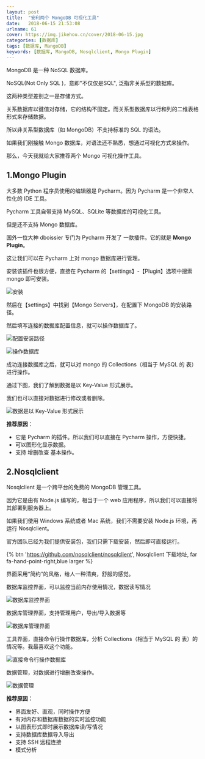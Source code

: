 ```yaml
---
layout: post
title:  "安利两个 MongoDB 可视化工具"
date:   2018-06-15 21:53:08
urlname: 61
cover: https://img.jikehou.cn/cover/2018-06-15.jpg
categories: [数据库]
tags: [数据库, MangoDB]
keywords: [数据库, MangoDB, Nosqlclient, Mongo Plugin]
---
```

MongoDB 是一种 NoSQL 数据库。

NoSQL(Not Only SQL )，意即"不仅仅是SQL", 泛指非关系型的数据库。

这两种类型差别之一是存储方式。

关系数据库以键值对存储，它的结构不固定。而关系型数据库以行和列的二维表格形式来存储数据。

所以非关系型数据库（如 MongoDB）不支持标准的 SQL 的语法。

如果我们刚接触 Mongo 数据库，对语法还不熟悉，想通过可视化方式来操作。

那么，今天我就给大家推荐两个 Mongo 可视化操作工具。
<!-- more -->
## 1.Mongo Plugin

大多数 Python 程序员使用的编辑器是 Pycharm。因为 Pycharm 是一个非常人性化的 IDE 工具。

Pycharm 工具自带支持 MySQL、SQLite 等数据库的可视化工具。

但是还不支持 Mongo 数据库。

国外一位大神 dboissier 专门为 Pycharm 开发了 一款插件。它的就是 **Mongo Plugin**。

这让我们可以在 Pycharm 上对 mongo 数据库进行管理。

安装该插件也很方便，直接在 Pycharm 的【settings】-【Plugin】选项中搜索 mongo 即可安装。

![安装](https://img.jikehou.cn/img/20180615_1.png)

然后在【settings】中找到【Mongo Servers】，在配置下 MongoDB 的安装路径。

然后填写连接的数据库配置信息，就可以操作数据库了。

![配置安装路径](https://img.jikehou.cn/img/20180615_2.png)

![操作数据库](https://img.jikehou.cn/img/20180615_3.png)

成功连接数据库之后，就可以对 mongo 的 Collections（相当于 MySQL 的 表）进行操作。

通过下图，我们了解到数据是以 Key-Value 形式展示。

我们也可以直接对数据进行修改或者删除。

![数据是以 Key-Value 形式展示](https://img.jikehou.cn/img/20180615_4.png)

**推荐原因**：
- 它是 Pycharm 的插件。所以我们可以直接在 Pycharm 操作，方便快捷。
- 可以图形化显示数据。
- 支持 增删改查 基本操作。


## 2.Nosqlclient

Nosqlclient 是一个跨平台的免费的 MongoDB 管理工具。

因为它是由有 Node.js 编写的，相当于一个 web 应用程序，所以我们可以直接将其部署到服务器上。

如果我们使用 Windows 系统或者 Mac 系统，我们不需要安装 Node.js 环境，再运行 Nosqlclient。

官方团队已经为我们提供安装包，我们只需下载安装，然后即可直接运行。

{% btn 'https://github.com/nosqlclient/nosqlclient', Nosqlclient 下载地址, far fa-hand-point-right,blue larger %}


界面采用“简约”的风格，给人一种清爽，舒服的感觉。

数据库监控界面，可以监控当前内存使用情况，数据读写情况

![数据库监控界面](https://img.jikehou.cn/img/20180615_5.png)

数据库管理界面，支持管理用户，导出/导入数据等

![数据库管理界面](https://img.jikehou.cn/img/20180615_6.png)

工具界面，直接命令行操作数据库，分析 Collections（相当于 MySQL 的 表）的情况等。我最喜欢这个功能。

![直接命令行操作数据库](https://img.jikehou.cn/img/20180615_7.png)

数据管理，对数据进行增删改查操作。

![数据管理](https://img.jikehou.cn/img/20180615_8.png)

**推荐原因：**
- 界面友好、直观，同时操作方便
- 有对内存和数据库数据的实时监控功能
- 以图表形式即时展示数据库读/写情况
- 支持数据库数据导入导出
- 支持 SSH 远程连接
- 模式分析
